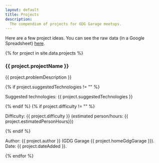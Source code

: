 ```yaml
---
layout: default
title: Projects
description: 
  The compendium of projects for GDG Garage meetups.
---
```


Here are a few project ideas. You can see the raw data (in a Google Spreadsheet) [here](https://docs.google.com/spreadsheet/ccc?key=0AjP0HrbVsp3KdEdiUWlDakpaYUZRcTBNZ2cxaTlZalE&usp=sharing).

<div class="pure-g-r projects">
  {% for project in site.data.projects %}
  <div class="pure-u-1-2">
	  <div class="project-listing">
	    <h3 class="{% cycle 'c1', 'c2', 'c3', 'c4' %}">{{ project.projectName }}</h3>
	    <p>{{ project.problemDescription }}</p>
			{% if project.suggestedTechnologies != "" %}
	    <p class="suggestedTechnologies">Suggested technologies: {{ project.suggestedTechnologies }}</p>
	    {% endif %}
	   	{% if project.difficulty != "" %}
	    <p class="difficulty">Difficulty: {{ project.difficulty }} (estimated person/hours: {{ project.estimatedPersonHours}})</p>
	    {% endif %}
	    <p class="credits">Author: {{ project.author }} (GDG Garage {{ project.homeGdgGarage }}). Date: {{ project.dateAdded }}.</p>
	  </div>
	</div>
  {% endfor %}
</div>
